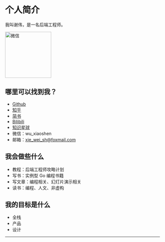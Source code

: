 # 个人简介

我叫谢伟，是一名后端工程师。


<img src="http://ww1.sinaimg.cn/large/741fdb86gy1fwpjovrs0zj20by0by3z1.jpg" width = "150" height = "150" alt="微信" align=center />




## 哪里可以找到我？

- [Github](https://github.com/wuxiaoxiaoshen)
- [知乎](https://www.zhihu.com/people/wu-xiao-shen-16/activities)
- [简书](https://www.jianshu.com/u/58f0817209aa)
- [Bilibili](https://space.bilibili.com/10056291/#/)
- [知识星球]()
- 微信：wu_xiaoshen
- 邮箱：xie_wei_sh@foxmail.com

## 我会做些什么

- 教程：后端工程师攻略计划
- 写书：实例型 Go 编程书籍
- 写文章：编程相关、幻灯片演示相关
- 读书：编程、人文、非虚构


## 我的目标是什么

- 全栈
- 产品
- 设计

----



